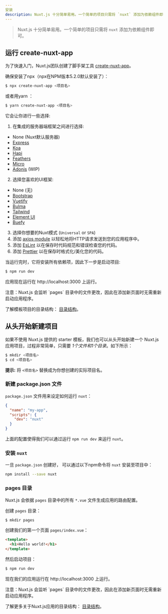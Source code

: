 ```yaml
---
安装
description: Nuxt.js 十分简单易用。一个简单的项目只需将 `nuxt` 添加为依赖组件即可。
---
```


> Nuxt.js 十分简单易用。一个简单的项目只需将 `nuxt` 添加为依赖组件即可。

## 运行 create-nuxt-app

为了快速入门，Nuxt.js团队创建了脚手架工具 [create-nuxt-app](https://github.com/nuxt/create-nuxt-app)。

确保安装了npx（npx在NPM版本5.2.0默认安装了）：

```bash
$ npx create-nuxt-app <项目名>
```

或者用yarn ：

```bash
$ yarn create-nuxt-app <项目名>
```

它会让你进行一些选择:

1. 在集成的服务器端框架之间进行选择:
  - None (Nuxt默认服务器)
  - [Express](https://github.com/expressjs/express)
  - [Koa](https://github.com/koajs/koa)
  - [Hapi](https://github.com/hapijs/hapi)
  - [Feathers](https://github.com/feathersjs/feathers)
  - [Micro](https://github.com/zeit/micro)
  - [Adonis](https://github.com/adonisjs/adonis-framework) (WIP)
2. 选择您喜欢的UI框架:
  - None (无)
  - [Bootstrap](https://github.com/bootstrap-vue/bootstrap-vue)
  - [Vuetify](https://github.com/vuetifyjs/vuetify)
  - [Bulma](https://github.com/jgthms/bulma)
  - [Tailwind](https://github.com/tailwindcss/tailwindcss)
  - [Element UI](https://github.com/ElemeFE/element)
  - [Buefy](https://buefy.github.io)
3. 选择你想要的Nuxt模式 (`Universal` or `SPA`)
4. 添加 [axios module](https://github.com/nuxt-community/axios-module) 以轻松地将HTTP请求发送到您的应用程序中。
5. 添加 [EsLint](https://eslint.org/) 以在保存时代码规范和错误检查您的代码。
5. 添加 [Prettier](https://prettier.io/) 以在保存时格式化/美化您的代码。

当运行完时，它将安装所有依赖项，因此下一步是启动项目:

```bash
$ npm run dev
```

应用现在运行在 http://localhost:3000 上运行。

<p class="Alert">注意：Nuxt.js 会监听 `pages` 目录中的文件更改，因此在添加新页面时无需重新启动应用程序。</p>

了解模板项目的目录结构： [目录结构](/guide/directory-structure)。

## 从头开始新建项目

如果不使用 Nuxt.js 提供的 starter 模板，我们也可以从头开始新建一个 Nuxt.js 应用项目，过程非常简单，只需要 *1个文件和1个目录*。如下所示：

```bash
$ mkdir <项目名>
$ cd <项目名>
```

<p class="Alert Alert--nuxt-green"><b>提示:</b> 将 <code>&lt;项目名&gt;</nom-du-projet></code> 替换成为你想创建的实际项目名。</p>

### 新建 package.json 文件

`package.json` 文件用来设定如何运行 `nuxt`：
```json
{
  "name": "my-app",
  "scripts": {
    "dev": "nuxt"
  }
}
```
上面的配置使得我们可以通过运行 `npm run dev` 来运行 `nuxt`。

### 安装 `nuxt`

一旦 `package.json` 创建好， 可以通过以下npm命令将 `nuxt` 安装至项目中：
```bash
npm install --save nuxt
```

### pages 目录

Nuxt.js 会依据 `pages` 目录中的所有 `*.vue` 文件生成应用的路由配置。

创建 `pages` 目录：
```bash
$ mkdir pages
```

创建我们的第一个页面 `pages/index.vue`：
```html
<template>
  <h1>Hello world!</h1>
</template>
```

然后启动项目：
```bash
$ npm run dev
```
现在我们的应用运行在 http://localhost:3000 上运行。

<p class="Alert">注意：Nuxt.js 会监听 `pages` 目录中的文件更改，因此在添加新页面时无需重新启动应用程序。</p>

了解更多关于Nuxt.js应用的目录结构： [目录结构](/guide/directory-structure)。
